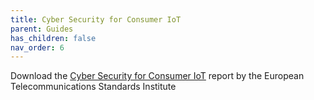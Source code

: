 ```yaml
---
title: Cyber Security for Consumer IoT
parent: Guides
has_children: false
nav_order: 6
---
```


Download the [Cyber Security for Consumer IoT](/media/etsi-iot.pdf) report by the European Telecommunications Standards Institute